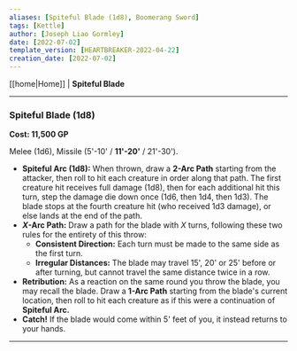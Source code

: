 ```yaml
---
aliases: [Spiteful Blade (1d8), Boomerang Sword]
tags: [Kettle]
author: [Joseph Liao Gormley]
date: [2022-07-02]
template_version: [HEARTBREAKER-2022-04-22]
creation_date: [2022-07-02]
---
```

<!-- Home | Character Creation | -->
[[home|Home]] | **Spiteful Blade**
___
### Spiteful Blade (1d8)
**Cost: 11,500 GP**

Melee (1d6), Missile (5'-10' / **11'-20'** / 21'-30').

- **Spiteful Arc (1d8):** When thrown, draw a **$2$-Arc Path** starting from the attacker, then roll to hit each creature in order along that path. The first creature hit receives full damage (1d8), then for each additional hit this turn, step the damage die down once (1d6, then 1d4, then 1d3). The blade stops at the fourth creature hit (who received 1d3 damage), or else lands at the end of the path.
- **$X$-Arc Path:** Draw a path for the blade with $X$ turns, following these two rules for the entirety of this throw:
	- **Consistent Direction:** Each turn must be made to the same side as the first turn.
	- **Irregular Distances:** The blade may travel 15', 20' or 25' before or after turning, but cannot travel the same distance twice in a row.
- **Retribution:** As a reaction on the same round you throw the blade, you may recall the blade. Draw a **$1$-Arc Path** starting from the blade's current location, then roll to hit each creature as if this were a continuation of **Spiteful Arc.**
- **Catch!** If the blade would come within 5' feet of you, it instead returns to your hands.

___

